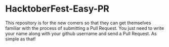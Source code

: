 # HacktoberFest-Easy-PR

This repository is for the new comers so that they can get themselves familiar with the process of submitting a Pull Request.
You just need to write your name along with your github username and send a Pull Request. As simple as that!